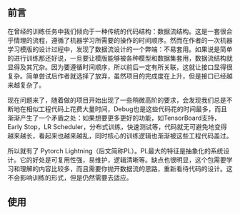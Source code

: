 ## 前言
在曾经的训练任务中我们倾向于一种传统的代码结构：数据流结构。这是一套很合乎情理的流程，遵循了机器学习所需要的操作的时间顺序。然而在作者的一次机器学习模版的设计过程中，发现了数据流设计的一个弊端：不易套用。如果说是简单的进行训练那还好说，一旦要让模版能够被各种模型和数据集套用，数据流结构就显得及其冗杂。因为要遵循时间顺序，所以前后一定有所关联，这就让接口显得很复杂。简单尝试后作者就选择了放弃，虽然项目的完成度在上升，但是接口已经越来越复杂了。

现在问题来了，随着做的项目开始出现了一些稍微高阶的要求，会发现我们总是不断地在相似工程代码上花费大量时间，Debug也是这些代码花的时间最多，而且渐渐产生了一个矛盾之处：如果想要更多更好的功能，如TensorBoard支持，Early Stop，LR Scheduler，分布式训练，快速测试等，代码就无可避免地变得越来越长，看起来也越来越乱，同时核心的训练逻辑也渐渐被这些工程代码盖过。

所以就有了 Pytorch Lightning（后文简称PL）。PL最大的特征是抽象化的系统设计。它的好处是可复用性强，易维护，逻辑清晰等。缺点也很明显，这个包需要学习和理解的内容比较多，而且需要你抛开数据流的思路，重新看待代码的设计。这不会影响训练的形式，但是仍然需要去适应。

## 使用
